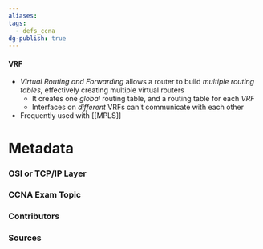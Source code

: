 ```yaml
---
aliases: 
tags:
  - defs_ccna
dg-publish: true
---
```

#### VRF
- *Virtual Routing and Forwarding* allows a router to build *multiple routing tables*, effectively creating multiple virtual routers
	- It creates one *global* routing table, and a routing table for each *VRF*
	- Interfaces on *different* VRFs can't communicate with each other
- Frequently used with [[MPLS]]




# Metadata
### OSI or TCP/IP Layer

### CCNA Exam Topic

### Contributors

### Sources
